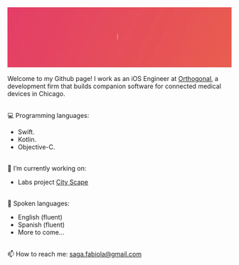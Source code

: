  <div align="center"><img src="https://github.com/FabiolaSaga/FabiolaSaga/blob/main/nameBanner.gif"/></div>
 
Welcome to my Github page! I work as an iOS Engineer at [Orthogonal](https://orthogonal.io/), a development firm that builds companion software for connected medical devices in Chicago.


<br />💻 Programming languages:  
- Swift.  
- Kotlin. 
- Objective-C. <br />


<br />🔭 I’m currently working on:  
- Labs project [City Scape](https://github.com/Lambda-School-Labs/cityspire-ios-h/tree/master/labs-ios-starter.xcodeproj/project.xcworkspace) <br />
 
 
<br />💬 Spoken languages:  
- English (fluent)
- Spanish (fluent)
- More to come... <br />


<br />📫 How to reach me: saga.fabiola@gmail.com

<!--
**FabiolaSaga/FabiolaSaga** is a ✨ _special_ ✨ repository because its `README.md` (this file) appears on your GitHub profile.

Here are some ideas to get you started:

- 🔭 I’m currently working on ...
- 🌱 I’m currently learning ...
- 👯 I’m looking to collaborate on ...
- 🤔 I’m looking for help with ...
- 💬 Ask me about ...
- 📫 How to reach me: ...
- 😄 Pronouns: ...
- ⚡ Fun fact: ...
-->
